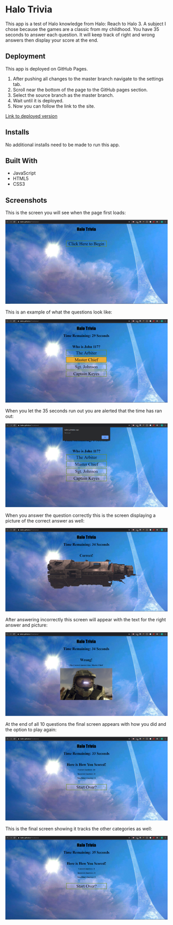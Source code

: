 # Halo Trivia
This app is a test of Halo knowledge from Halo: Reach to Halo 3. A subject I chose because the games are a classic from my childhood. You have 35 seconds to answer each question. It will keep track of right and wrong answers then display your score at the end.

## Deployment 
This app is deployed on GitHub Pages.
1. After pushing all changes to the master branch navigate to the settings tab.
1. Scroll near the bottom of the page to the GitHub pages section.
1. Select the source branch as the master branch.
1. Wait until it is deployed.
1. Now you can follow the link to the site.

[Link to deployed version](https://kailers.github.io/TriviaGame/)

## Installs
No additional installs need to be made to run this app.
## Built With 
* JavaScript
* HTML5
* CSS3

## Screenshots

This is the screen you will see when the page first loads:

![Starting Screen](/assets/images/startScreen.png)

This is an example of what the questions look like:

![Example Question](/assets/images/questionExample.png)

When you let the 35 seconds run out you are alerted that the time has ran out:

![Times up!](/assets/images/noAnswer.png)

When you answer the question correctly this is the screen displaying a picture of the correct answer as well:

![Correct Answer](/assets/images/correctAnswer.png)

After answering incorrectly this screen will appear with the text for the right answer and picture:

![Wrong Answer](/assets/images/wrongAnswer.png)

At the end of all 10 questions the final screen appears with how you did and the option to play again:

![Final score](/assets/images/finalScreen.png)

This is the final screen showing it tracks the other categories as well:

![Final score with wrong and un answered questions](/assets/images/finalScreen2.png)